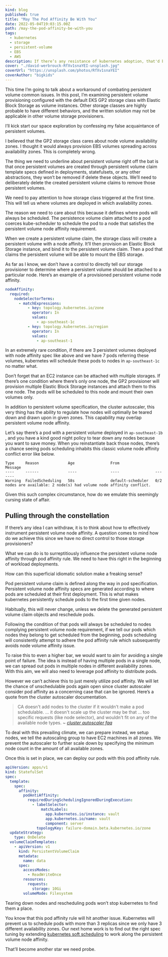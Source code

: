```yaml
---
kind: blog
published: true
title: "May The Pod Affinity Be With You"
date: 2022-05-04T19:03:15.00Z
path: /may-the-pod-affinity-be-with-you
tags:
  - kubernetes
  - storage
  - persistent-volume
  - EBS
  - AWS
description: If there’s any resistance of kubernetes adoption, that'd be a reluctance of using the kuberntes persistent volume. I’m myself concerned with this as well. When it comes to dealing with storages in kubernetes, I find it saner to just delegate the problem to higher abstractions like operators and charts. This absence of hands-on experience leaves me a question of how to use persistent volume.
cover: "./david-werbrouck-RfXv1snaYEI-unsplash.jpg"
coverUrl: "https://unsplash.com/photos/RfXv1snaYEI"
coverAuthor: "bigkids"
---
```


This time I’m going to talk about a workaround of combating persistent volume common issues. In this post, I’m examining persistent volume provisioning configured with the default EKS GP2 storage class with Elastic Block Storage as volume instances. Other storage classes are highly probable to have different behaviors, and the written solution may not be applicable in other volume storage provisioners.

I’ll kick start our space exploration by confessing my false acquaintance of persistent volumes.

I believed that the GP2 storage class cares about node volume availability zones. I thought it would always provision EBS volumes spreading across availability zones. This is completely wrong.

The thing we need to underline about persistent volume right off the bat is that once persistent volumes are created through persistent volume claim template specs defined in deployments, statefulsets, or any other abstractions, they won’t be removed if delete these objects. We’ll need to deliberately delete the created persistent volume claims to remove those persistent volumes.

We need to pay attention to how storage class triggered at the first time. This will tell us where volumes are deployed in which availability zones.

The reason we need to care about this because it defines where pods will always be scheduled. The persistence volume claim attached to a pod coerces kube-scheduler to schedule the pod to a node that satisfies the persistent volume node affinity requirement.

When we create a persistent volume claim, the storage class will create a persistent volume with a node affinity. It’ll then provision an Elastic Block Storage instance, and bind it to the persistent volume claim. Then a pod that claims the persistent volume will be able to mount the EBS storage.

As far as I know, we don’t have a control to directly tell our storage provisioner to determine where a persistent volume should be attached to a particular node. Here’s an example of a provisioned persistent volume node affinity.

```yaml
nodeAffinity:
  required:
    nodeSelectorTerms:
      - matchExpressions:
          - key: topology.kubernetes.io/zone
            operator: In
            values:
              - ap-southeast-1c
          - key: topology.kubernetes.io/region
            operator: In
            values:
              - ap-southeast-1
```

In an extremely rare condition, if there are 3 persistent volumes deployed with node affinity spec like above and we have 7 pods referring these volumes, kubernetes will schedule these pods to nodes in `ap-southeast-1c` no matter what.

Don’t forget that an EC2 instance can be attached with multiple storages. If there’s one condition where there’s only one node, the GP2 provisioner will provision multiple Elastic Block Storage instances and attach them to this one node. The pods will be scheduled to this node and mount their own volumes only.

In addition to persistent volume specification, the cluster autoscaler, this very thing has the ability to regulate how nodes will optimally be teared down and drawn upon in given zones. This capability may overlap persistent volume node affinity.

Let’s say there’s a pod with a persistent volume deployed in `ap-southeast-1b` , and you have a kind good night policy to tear down any nodes because you want to save money. When you reinstantiate back those nodes, there’s a chance seeing pods scheduling inhabits this classic volume node affinity conflict error like below.

```
Type     Reason             Age                From                Message
----     ------             ----               ----                -------
Warning  FailedScheduling   58s                default-scheduler   0/2 nodes are available: 2 node(s) had volume node affinity conflict.
```

Given this such complex circumstance, how do we emulate this seemingly cursing state of affair.

## Pulling through the constellation

If there’s any idea I can withdraw, it is to think about how to effectively instrument persistent volume node affinity. A question comes to mind how do we achieve this since we have no direct control to those storage provisioners?

What we can do is to surreptitiously influence the persistent volume node affinity through pod affinity rule. We need to have this right in the beginning of workload deployments.

How can this superficial idiomatic solution make a freaking sense?

Pod persistent volume claim is defined along the way in pod specification. Persistent volume node affinity specs are generated according to where pods are scheduled at their first deployment. This is what makes kubernetes persistently schedule pods to the first time given nodes.

Habitually, this will never change, unless we delete the generated persistent volume claim objects and reschedule pods.

Following the condition of that pods will always be scheduled to nodes complying persistent volume node requirement, if we tell our pods which nodes they belong to get scheduled from the beginning, pods scheduling will consistently attempt to adhere the pod affinity rule which subsequently avoids node volume affinity issue.

To raise this to even a higher bar, we would want to aim for avoiding a single point of failure. The idea is instead of having multiple pods in a single node, we can spread out pods in multiple nodes in different availability zones. With this aim, we will also need to leverage pod affinity to distribute pods.

However we can’t achieve this to just merely utilize pod affinity. We will let the chance of unschedulable pods again open since cluster autoscaler consider pod affinity as a concerning case that can be ignored. Here’s a quote from the cluster autoscaler documentation.

> CA doesn't add nodes to the cluster if it wouldn't make a pod schedulable. ... it doesn't scale up the cluster may be that ... too specific requests (like node selector), and wouldn't fit on any of the available node types. ~ _[cluster autoscaler faq](https://github.com/kubernetes/autoscaler/blob/master/cluster-autoscaler/FAQ.md#i-have-a-couple-of-pending-pods-but-there-was-no-scale-up)_

To deal with this prevailing climate, we can prepare instead, we setup nodes, we tell the autoscaling group to have EC2 machines in all zones. We prevent the autoscaler to further scale down by specifying the minimum node count in the amount of all available zones.

Once this is set in place, we can deploy our pods with this pod affinity rule.

```yaml
apiVersion: apps/v1
kind: StatefulSet
spec:
  template:
    spec:
      affinity:
        podAntiAffinity:
          requiredDuringSchedulingIgnoredDuringExecution:
            - labelSelector:
                matchLabels:
                  app.kubernetes.io/instance: vault
                  app.kubernetes.io/name: vault
                  component: server
              topologyKey: failure-domain.beta.kubernetes.io/zone
  updateStrategy:
    type: OnDelete
  volumeClaimTemplates:
    - apiVersion: v1
      kind: PersistentVolumeClaim
      metadata:
        name: data
      spec:
        accessModes:
          - ReadWriteOnce
        resources:
          requests:
            storage: 10Gi
        volumeMode: Filesystem
```

Tearing down nodes and rescheduling pods won’t stop kubernetes to find them a place.

You know that this pod affinity rule will hit another issue. Kubernetes will prevent us to schedule pods with more than 3 replicas since we only have 3 different availability zones. Our next home work is to find out the right spec tuning by extending [kubernetes soft scheduling](https://kubernetes.io/docs/concepts/scheduling-eviction/assign-pod-node/#an-example-of-a-pod-that-uses-pod-affinity) to work along the persistent volume node affinity.

That’ll become another star we need probe.
